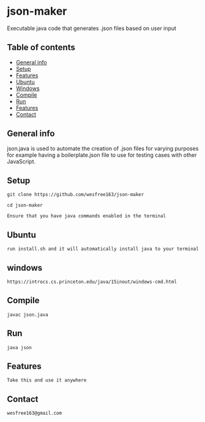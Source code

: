 # json-maker
Executable java code that generates .json files based on user input

## Table of contents
* [General info](#general-info)
* [Setup](#setup)
* [Features](#features)
* [Ubuntu](#ubuntu)
* [Windows](#windows)
* [Compile](#compile)
* [Run](#run)
* [Features](#features)
* [Contact](#contact)

## General info
json.java is used to automate the creation of .json files for varying purposes for example having a boilerplate.json file to use for testing cases with other JavaScript.
## Setup

	git clone https://github.com/wesfree163/json-maker

	cd json-maker

	Ensure that you have java commands enabled in the terminal
## Ubuntu
	run install.sh and it will automatically install java to your terminal
## windows
	https://introcs.cs.princeton.edu/java/15inout/windows-cmd.html
## Compile
	javac json.java
## Run
	java json
## Features
	Take this and use it anywhere
## Contact
	wesfree163@gmail.com

